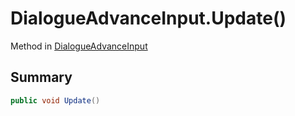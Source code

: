 # DialogueAdvanceInput.Update()

Method in [DialogueAdvanceInput](/api/csharp/yarn.unity.dialogueadvanceinput.md)

## Summary



```csharp
public void Update()
```

